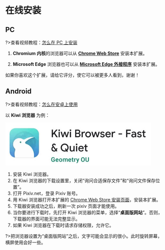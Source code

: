 # 在线安装

## PC

?>查看视频教程：[怎么在 PC 上安装](https://www.youtube.com/watch?v=Ta7oLbTpT7M&list=PLO2Mj4AiZzWEpN6x_lAG8mzeNyJzd478d&index=2 ':target=_blank')

1. **Chromium 内核**的浏览器可以从 **[Chrome Web Store](https://chrome.google.com/webstore/detail/powerful-pixiv-downloader/dkndmhgdcmjdmkdonmbgjpijejdcilfh ':target=_blank')** 安装本扩展。

2. **Microsoft Edge** 浏览器也可以从 **[Microsoft Edge 外接程序](https://microsoftedge.microsoft.com/addons/detail/hpcoocgpiepjcngmhhknkflhpkoklphp ':target=_blank')** 安装本扩展。

如果你喜欢这个扩展，请给它评分，使它可以被更多人看到，谢谢！

## Android

?>查看视频教程：[怎么在安卓上使用](https://www.youtube.com/watch?v=7yaE1zYjlxE&list=PLO2Mj4AiZzWEpN6x_lAG8mzeNyJzd478d&index=5 ':target=_blank')

以 **Kiwi 浏览器** 为例：

![](./images//20221111_184553.jpg)

1. 安装 Kiwi 浏览器。
2. 在 Kiwi 浏览器的下载设置里，关闭“询问合适保存文件”和“询问文件保存位置”。
3. 打开 Pixiv.net，登录 Pixiv 账号。
4. 用 Kiwi 浏览器打开本扩展的 [Chrome Web Store 安装页面](https://chrome.google.com/webstore/detail/powerful-pixiv-downloader/dkndmhgdcmjdmkdonmbgjpijejdcilfh ':target=_blank')，安装本扩展。
5. 下载器安装成功之后，刷新一次 pixiv 页面才能使用。
6. 当你要进行下载时，先打开 Kiwi 浏览器的菜单，选择“**桌面版网站**”。否则，下载器的界面可能无法完整显示。
7. 如果 Kiwi 浏览器在下载时请求存储权限，允许它。

?>把浏览器设置为“桌面版网站”之后，文字可能会显示的很小。此时旋转屏幕，横屏使用会好一些。